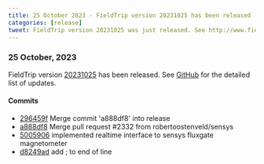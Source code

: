 ```yaml
---
title: 25 October 2023 - FieldTrip version 20231025 has been released
categories: [release]
tweet: FieldTrip version 20231025 was just released. See http://www.fieldtriptoolbox.org/#25-october-2023
---
```


### 25 October, 2023

FieldTrip version [20231025](http://github.com/fieldtrip/fieldtrip/releases/tag/20231025) has been released.
See [GitHub](https://github.com/fieldtrip/fieldtrip/compare/20231015...20231025) for the detailed list of updates.

#### Commits

- [296459f](http://github.com/fieldtrip/fieldtrip/commit/296459f) Merge commit 'a888df8' into release
- [a888df8](http://github.com/fieldtrip/fieldtrip/commit/a888df8) Merge pull request #2332 from robertoostenveld/sensys
- [5005906](http://github.com/fieldtrip/fieldtrip/commit/5005906) implemented realtime interface to sensys fluxgate magnetometer
- [d8249ad](http://github.com/fieldtrip/fieldtrip/commit/d8249ad) add ; to end of line
